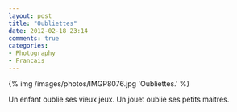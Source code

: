 ```yaml
---
layout: post
title: "Oubliettes"
date: 2012-02-18 23:14
comments: true
categories:
- Photography
- Francais
---
```

{% img /images/photos/IMGP8076.jpg 'Oubliettes.' %}

Un enfant oublie ses vieux jeux. Un jouet oublie ses petits maitres.
